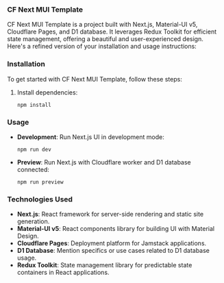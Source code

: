 ### CF Next MUI Template

CF Next MUI Template is a project built with Next.js, Material-UI v5, Cloudflare Pages, and D1 database. It leverages Redux Toolkit for efficient state management, offering a beautiful and user-experienced design.
Here's a refined version of your installation and usage instructions:

### Installation

To get started with CF Next MUI Template, follow these steps:

1. Install dependencies:
   ```
   npm install
   ```

### Usage

- **Development**: Run Next.js UI in development mode:
  ```
  npm run dev
  ```

- **Preview**: Run Next.js with Cloudflare worker and D1 database connected:
  ```
  npm run preview
  ```

### Technologies Used

- **Next.js**: React framework for server-side rendering and static site generation.
- **Material-UI v5**: React components library for building UI with Material Design.
- **Cloudflare Pages**: Deployment platform for Jamstack applications.
- **D1 Database**: Mention specifics or use cases related to D1 database usage.
- **Redux Toolkit**: State management library for predictable state containers in React applications.
